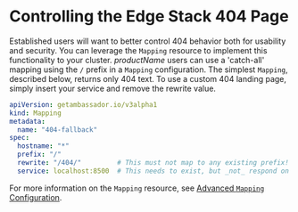 # Controlling the Edge Stack 404 Page

Established users will want to better control 404 behavior both for usability and
security. You can leverage the `Mapping` resource to implement this
functionality to your cluster. $productName$ users can use a 'catch-all' mapping
using the `/` prefix in a `Mapping` configuration.  The simplest `Mapping`, described
below, returns only 404 text. To use a custom 404 landing page, simply insert your
service and remove the rewrite value.

```yaml
apiVersion: getambassador.io/v3alpha1
kind: Mapping
metadata:
  name: "404-fallback"
spec:
  hostname: "*"
  prefix: "/"
  rewrite: "/404/"         # This must not map to any existing prefix!
  service: localhost:8500  # This needs to exist, but _not_ respond on /404/
```

For more information on the `Mapping` resource, see
[Advanced `Mapping` Configuration](../../topics/using/mappings).
